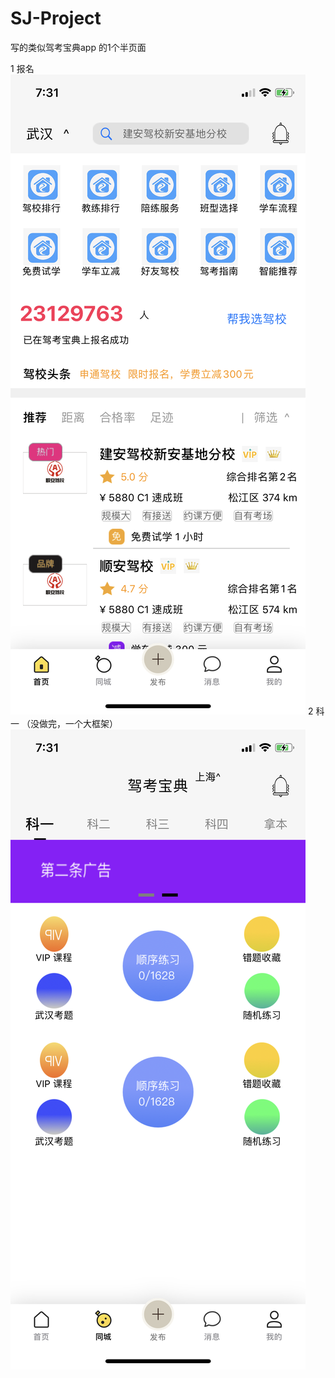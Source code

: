 # SJ-Project

写的类似驾考宝典app 的1个半页面

 
1 报名
![报名页面](https://github.com/SJ19900113/SJ-Project/blob/master/images/IMG_name.PNG)
2 科一 （没做完，一个大框架）
![科一框框](https://github.com/SJ19900113/SJ-Project/blob/master/images/IMG_class.PNG)
